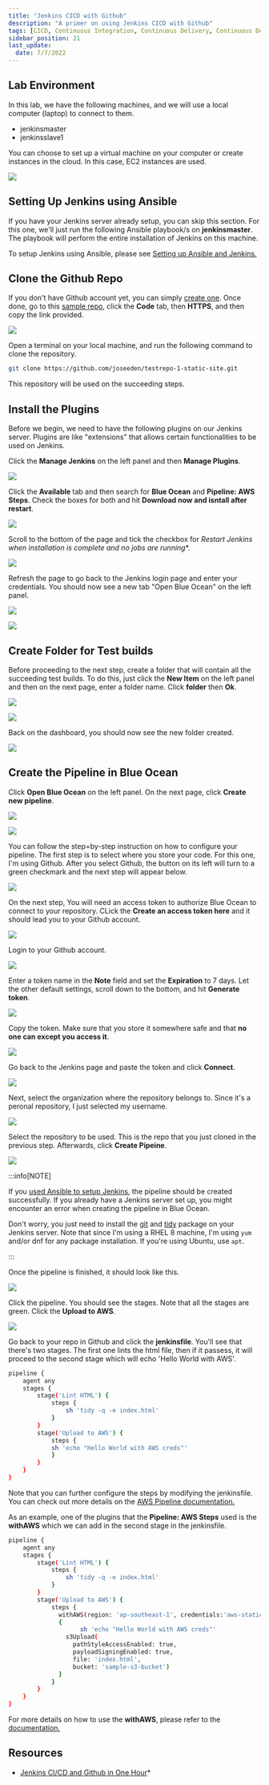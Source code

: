 ```yaml
---
title: "Jenkins CICD with Github"
description: "A primer on using Jenkins CICD with Github"
tags: [CICD, Continuous Integration, Continuous Delivery, Continuous Deployment, Jenkins, Git, Github]
sidebar_position: 21
last_update:
  date: 7/7/2022
---
```




## Lab Environment

In this lab, we have the following machines, and we will use a local computer (laptop) to connect to them.

- jenkinsmaster
- jenkinsslave1

You can choose to set up a virtual machine on your computer or create instances in the cloud. In this case, EC2 instances are used.

<div class='img-center'>

![](/img/docs/ansible-lab-diagram-4.png)

</div>


## Setting Up Jenkins using Ansible

If you have your Jenkins server already setup, you can skip this section. For this one, we'll just run the following Ansible playbook/s on **jenkinsmaster**. The playbook will perform the entire installation of Jenkins on this machine.

To setup Jenkins using Ansible, please see [Setting up Ansible and Jenkins.](/docs/017-Version-Control-and-CICD/002-CICD/003-Jenkins-Labs/005-Setup-Ansible-and-Jenkins.md)



## Clone the Github Repo

If you don't have Github account yet, you can simply [create one](https://github.com/join). Once done, go to this [sample repo](https://github.com/joseeden/testrepo-1-static-site), click the **Code** tab, then **HTTPS**, and then copy the link provided.

<div class='img-center'>

![](/img/docs/orlab7clonemyrepo.png)

</div>

Open a terminal on your local machine, and run the following command to clone the repository.

```bash
git clone https://github.com/joseeden/testrepo-1-static-site.git 
```

This repository will be used on the succeeding steps.
 

## Install the Plugins

Before we begin, we need to have the following plugins on our Jenkins server. Plugins are like "extensions" that allows certain functionalities to be used on Jenkins.

Click the **Manage Jenkins** on the left panel and then **Manage Plugins**.

<div class='img-center'>

![](/img/docs/calab7manageplugins.png)

</div>

Click the **Available** tab and then search for **Blue Ocean** and **Pipeline: AWS Steps**. Check the boxes for both and hit **Download now and isntall after restart**.

<div class='img-center'>

![](/img/docs/orlab7blueoceanawspipelineplugins.png)

</div>

Scroll to the bottom of the page and tick the checkbox for *Restart Jenkins when installation is complete and no jobs are running**.

<div class='img-center'>

![](/img/docs/orlab7restartjenkinsafterinstallplugins.png)

</div>

Refresh the page to go back to the Jenkins login page and enter your credentials. You should now see a new tab "Open Blue Ocean" on the left panel.

<div class='img-center'>

![](/img/docs/orlab7jenlogin.png)

</div>

<div class='img-center'>

![](/img/docs/orlab7kenblueoceantab.png)

</div>

## Create Folder for Test builds 

Before proceeding to the next step, create a folder that will contain all the succeeding test builds. To do this, just click the **New Item** on the left panel and then on the next page, enter a folder name. Click **folder** then **Ok**.

<div class='img-center'>

![](/img/docs/orlab7createfolder.png)

</div>


<div class='img-center'>

![](/img/docs/orlab7createfolderdescription.png)

</div>

Back on the dashboard, you should now see the new folder created.


<div class='img-center'>

![](/img/docs/orlab7newfolercreated.png)

</div>



## Create the Pipeline in Blue Ocean

Click **Open Blue Ocean** on the left panel. On the next page, click **Create new pipeline**.

<div class='img-center'>

![](/img/docs/orlab7blueoceanclick.png)

</div>


<div class='img-center'>

![](/img/docs/orlab7bonewpl.png)

</div>

You can follow the step=by-step instruction on how to configure your pipeline. The first step is to select where you store your code. For this one, I'm using Github. After you select Github, the button on its left will turn to a green checkmark and the next step will appear below. 

<div class='img-center'>

![](/img/docs/orlab7bogit.png)

</div>

On the next step, You will need an access token to authorize Blue Ocean to connect to your repository. CLick the **Create an access token here** and it should lead you to your Github account.

<div class='img-center'>

![](/img/docs/orlab7step2.png)

</div>

Login to your Github account.

<div class='img-center'>

![](/img/docs/orlab7logingithub.png)

</div>

Enter a token name in the **Note** field and set the **Expiration** to 7 days. Let the other default settings, scroll down to the bottom, and hit **Generate token**.

<div class='img-center'>

![](/img/docs/orlab7pat.png)

</div>

Copy the token. Make sure that you store it somewhere safe and that **no one can except you access it**.

<div class='img-center'>

![](/img/docs/orlab7token.png)

</div>

Go back to the Jenkins page and paste the token and click **Connect**.

<div class='img-center'>

![](/img/docs/orlab7pastetoken.png)

</div>

Next, select the organization where the repository belongs to. Since it's a peronal repository, I just selected my username.

<div class='img-center'>

![](/img/docs/orlab7sleectorg.png)

</div>

Select the repository to be used. This is the repo that you just cloned in the previous step. Afterwards, click **Create Pipeine**.

<div class='img-center'>

![](/img/docs/orlab7selectrepo.png)

</div>


:::info[NOTE]

If you [used Ansible to setup Jenkins](/docs/017-Version-Control-and-CICD/002-CICD/003-Jenkins-Labs/005-Setup-Ansible-and-Jenkins.md), the pipeline should be created successfully. If you already have a Jenkins server set up, you might encounter an error when creating the pipeline in Blue Ocean.

Don't worry, you just need to install the [git](https://git-scm.com/book/en/v2/Getting-Started-Installing-Git) and [tidy](https://snapcraft.io/install/tidy/rhel) package on your Jenkins server. Note that since I'm using a RHEL 8 machine, I'm using `yum` and/or dnf for any package installation. If you're using Ubuntu, use `apt`.

:::


Once the pipeline is finished, it should look like this.

<div class='img-center'>

![](/img/docs/orlab7bonewpldonesetup.png)

</div>

Click the pipeline. You should see the stages. Note that all the stages are green. Click the **Upload to AWS**. 

<div class='img-center'>

![](/img/docs/orlab7bonewplgreen.png)

</div>

Go back to your repo in Github and click the **jenkinsfile**. You'll see that there's two stages. The first one lints the html file, then if it passess, it will proceed to the second stage which will echo 'Hello World with AWS'.

```bash
pipeline {
    agent any
    stages {
        stage('Lint HTML') {
            steps {
                sh 'tidy -q -e index.html'
            }
        }
        stage('Upload to AWS') {
            steps {
		    sh 'echo "Hello World with AWS creds"'
            }
        }
    }
} 
```

Note that you can further configure the steps by modifying the jenkinsfile. You can check out more details on the [AWS Pipeline documentation.](https://plugins.jenkins.io/pipeline-aws/)

As an example, one of the plugins that the **Pipeline: AWS Steps** used is the **withAWS** which we can add in the second stage in the jenkinsfile.

```bash
pipeline {
    agent any
    stages {
        stage('Lint HTML') {
            steps {
                sh 'tidy -q -e index.html'
            }
        }
        stage('Upload to AWS') {
            steps {
              withAWS(region: 'ap-southeast-1', credentials:'aws-static')
              {
		            sh 'echo "Hello World with AWS creds"'
                s3Upload(
                  pathStyleAccessEnabled: true, 
                  payloadSigningEnabled: true,
                  file: 'index.html',
                  bucket: 'sample-s3-bucket')
              }
            }
        }
    }
} 
```

For more details on how to use the **withAWS**, please refer to the [documentation.](https://plugins.jenkins.io/pipeline-aws/#plugin-content-withaws)



## Resources

- [Jenkins CI/CD and Github in One Hour](https://learning.oreilly.com/videos/jenkins-ci-cd-and/50106VIDEOPAIML/)*
